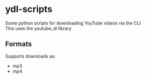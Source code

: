 # ydl-scripts
Some python scripts for downloading YouTube videos via the CLI </br> This uses the youtube_dl library </br>
## Formats
Supports downloads as:
+ mp3
+ mp4
